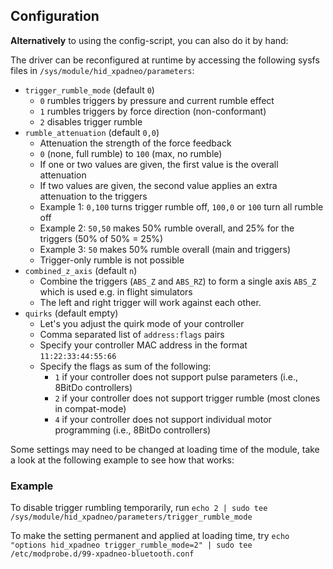 ## Configuration

**Alternatively** to using the config-script, you can also do it by hand:

The driver can be reconfigured at runtime by accessing the following sysfs
files in `/sys/module/hid_xpadneo/parameters`:

* `trigger_rumble_mode` (default `0`)
  * `0` rumbles triggers by pressure and current rumble effect
  * `1` rumbles triggers by force direction (non-conformant)
  * `2` disables trigger rumble
* `rumble_attenuation` (default `0,0`)
  * Attenuation the strength of the force feedback
  * `0` (none, full rumble) to `100` (max, no rumble)
  * If one or two values are given, the first value is the overall attenuation
  * If two values are given, the second value applies an extra attenuation to the triggers
  * Example 1: `0,100` turns trigger rumble off, `100,0` or `100` turn all rumble off
  * Example 2: `50,50` makes 50% rumble overall, and 25% for the triggers (50% of 50% = 25%)
  * Example 3: `50` makes 50% rumble overall (main and triggers)
  * Trigger-only rumble is not possible
* `combined_z_axis` (default `n`)
  * Combine the triggers (`ABS_Z` and `ABS_RZ`) to form a single axis `ABS_Z` which is used e.g. in flight simulators
  * The left and right trigger will work against each other.
* `quirks` (default empty)
  * Let's you adjust the quirk mode of your controller
  * Comma separated list of `address:flags` pairs
  * Specify your controller MAC address in the format `11:22:33:44:55:66`
  * Specify the flags as sum of the following:
    * `1` if your controller does not support pulse parameters (i.e., 8BitDo controllers)
    * `2` if your controller does not support trigger rumble (most clones in compat-mode)
    * `4` if your controller does not support individual motor programming (i.e., 8BitDo controllers)

Some settings may need to be changed at loading time of the module, take a look at the following example to see how
that works:


### Example

To disable trigger rumbling temporarily, run
`echo 2 | sudo tee /sys/module/hid_xpadneo/parameters/trigger_rumble_mode`

To make the setting permanent and applied at loading time, try
`echo "options hid_xpadneo trigger_rumble_mode=2" | sudo tee /etc/modprobe.d/99-xpadneo-bluetooth.conf`
